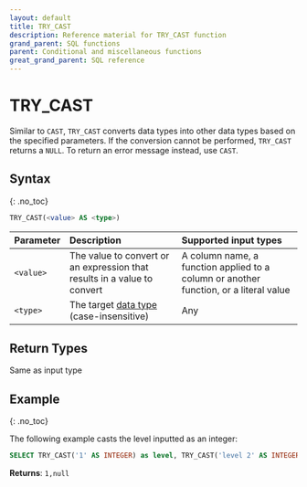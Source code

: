 ```yaml
---
layout: default
title: TRY_CAST
description: Reference material for TRY_CAST function
grand_parent: SQL functions
parent: Conditional and miscellaneous functions
great_grand_parent: SQL reference
---
```


# TRY_CAST

Similar to `CAST`, `TRY_CAST` converts data types into other data types based on the specified parameters. If the conversion cannot be performed, `TRY_CAST` returns a `NULL`. To return an error message instead, use `CAST`.

## Syntax
{: .no_toc}

```sql
TRY_CAST(<value> AS <type>)
```

| Parameter | Description                   | Supported input types | 
| :--------- | :-------------------|:-------------|
| `<value>` | The value to convert or an expression that results in a value to convert | A column name,  a function applied to a column or another function, or a literal value | 
| `<type>`  | The target [data type](../../general-reference/data-types.md) (case-insensitive) | Any |                                                                                          |

## Return Types 
Same as input type

## Example
{: .no_toc}

The following example casts the level inputted as an integer: 

```sql
SELECT TRY_CAST('1' AS INTEGER) as level, TRY_CAST('level 2' AS INTEGER) as current_level;
```

**Returns**: `1,null`
